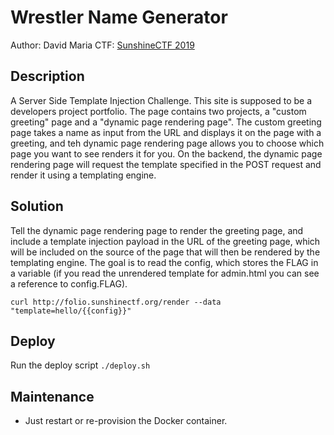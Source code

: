 # Wrestler Name Generator
Author: David Maria
CTF: [SunshineCTF 2019](2019.sunshinectf.org)
## Description
A Server Side Template Injection Challenge. This site is supposed to be a developers project portfolio. The page contains two projects, a "custom greeting" page and a "dynamic page rendering page". The custom greeting page takes a name as input from the URL and displays it on the page with a greeting, and teh dynamic page rendering page allows you to choose which page you want to see renders it for you. On the backend, the dynamic page rendering page will request the template specified in the POST request and render it using a templating engine.
## Solution
Tell the dynamic page rendering page to render the greeting page, and include a template injection payload in the URL of the greeting page, which will be included on the source of the page that will then be rendered by the templating engine. The goal is to read the config, which stores the FLAG in a variable (if you read the unrendered template for admin.html you can see a reference to config.FLAG).

`curl http://folio.sunshinectf.org/render --data "template=hello/{{config}}"`
## Deploy
Run the deploy script
 ```./deploy.sh```
 ## Maintenance
- Just restart or re-provision the Docker container.
